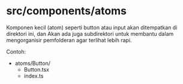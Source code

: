 # src/components/atoms

Komponen kecil (atom) seperti button atau input akan ditempatkan di direktori ini, dan Akan ada juga subdirektori untuk membantu dalam mengorganisir pemfolderan agar terlihat lebih rapi.

Contoh:

- atoms/Button/
  - Button.tsx
  - index.ts
